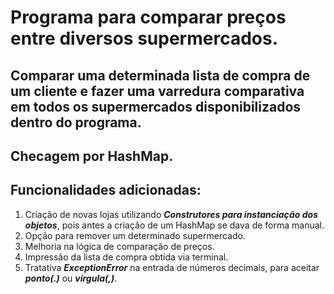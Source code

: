 # Programa para comparar preços entre diversos supermercados.

## Comparar uma determinada lista de compra de um cliente e fazer uma varredura comparativa em todos os supermercados disponibilizados dentro do programa.

## Checagem por HashMap.

## Funcionalidades adicionadas: 

1. Criação de novas lojas utilizando ***Construtores para instanciação dos objetos***, pois antes a criação de um HashMap se dava de forma manual.
2. Opção para remover um determinado supermercado.
3. Melhoria na lógica de comparação de preços.
4. Impressão da lista de compra obtida via terminal.
5. Tratativa ***ExceptionError*** na entrada de números decimais, para aceitar ***ponto(.)*** ou ***vírgula(,)***.
